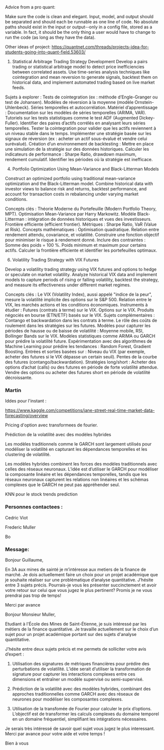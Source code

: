 Advice from a pro quant:

Make sure the code is clean and elegant. Input, model, and output should be separated and should each be runnable as one line of code. 
No absolute paths should exist in the input or output--only in a config file, stored as a variable.
In fact, it should be the only thing a user would have to change to run the code (as long as they have the data).



Other ideas of project:
https://quantnet.com/threads/projects-idea-for-students-going-into-quant-field.53603/

1. Statistical Arbitrage Trading Strategy Development
Develop a pairs trading or statistical arbitrage model to detect price inefficiencies between correlated assets. Use time-series analysis techniques like cointegration and mean reversion to generate signals, backtest them on historical data, and implement automated trading based on live market feeds.

Sujets à explorer :
Tests de cointegration (ex : méthode d’Engle-Granger ou test de Johansen).
Modèles de réversion à la moyenne (modèle Ornstein-Uhlenbeck).
Séries temporelles et autocorrélation.
Matériel d’apprentissage :
Documentation sur les modèles de séries temporelles (ARIMA, VAR).
Tutoriels sur les tests statistiques comme le test ADF (Augmented Dickey-Fuller).
Identifier des paires d’actifs corrélés en analysant leurs séries temporelles.
Tester la cointegration pour valider que les actifs reviennent à un niveau stable dans le temps.
Implémenter une stratégie basée sur les signaux de réversion (ex : acheter un actif sous-évalué et vendre celui surévalué).
Création d’un environnement de backtesting :
Mettre en place une simulation de la stratégie sur des données historiques.
Calculer les indicateurs de performance : Sharpe Ratio, drawdown maximum, rendement cumulatif.
Identifier les périodes où la stratégie est inefficace.


4. Portfolio Optimization Using Mean-Variance and Black-Litterman Models

Construct an optimized portfolio using traditional mean-variance optimization and the Black-Litterman model. Combine historical data with investor views to balance risk and returns, backtest performance, and account for transaction costs in rebalancing under varying market conditions.

Concepts clés :
Théorie Moderne du Portefeuille (Modern Portfolio Theory, MPT).
Optimisation Mean-Variance par Harry Markowitz.
Modèle Black-Litterman : intégration de données historiques et vues des investisseurs.
Frontière efficiente (efficient frontier).
Métriques : Sharpe Ratio, VaR (Value at Risk).
Concepts mathématiques :
Optimisation quadratique.
Relation entre rendement attendu, covariance, et volatilité.
Construire une fonction objectif pour minimiser le risque à rendement donné.
Inclure des contraintes :
Somme des poids = 100 %.
Poids minimum et maximum pour certains actifs.
Calculer la frontière efficiente et identifier les portefeuilles optimaux.


6. Volatility Trading Strategy with VIX Futures

Develop a volatility trading strategy using VIX futures and options to hedge or speculate on market volatility. Analyze historical VIX data and implement models to capture periods of rising or falling volatility, backtest the strategy, and measure its effectiveness under different market regimes.

Concepts clés :
Le VIX (Volatility Index), aussi appelé "indice de la peur", mesure la volatilité implicite des options sur le S&P 500.
Relation entre le VIX, les marchés actions et les conditions économiques.
Instruments à étudier :
Futures (contrats à terme) sur le VIX.
Options sur le VIX.
Produits négociés en bourse (ETN/ETF) basés sur le VIX.
Sujets complémentaires :
Contango et backwardation dans les contrats à terme.
Le rôle des coûts de roulement dans les stratégies sur les futures.
Modèles pour capturer les périodes de hausse ou de baisse de volatilité :
Moyenne mobile, RSI, Bollinger Bands sur le VIX.
Modèles statistiques comme ARIMA ou GARCH pour prédire la volatilité future.
Expérimentation avec des algorithmes de Machine Learning pour prédire les tendances :
Random Forest, Gradient Boosting.
Entrées et sorties basées sur :
Niveau du VIX (par exemple, acheter des futures si le VIX dépasse un certain seuil).
Pentes de la courbe des futures (contango/backwardation).
Stratégies long/short :
Acheter des options d’achat (calls) ou des futures en période de forte volatilité attendue.
Vendre des options ou acheter des futures short en période de volatilité décroissante.



### Martin
Iddes pour l'instant :

https://www.kaggle.com/competitions/jane-street-real-time-market-data-forecasting/overview

Pricing d'option avec transformees de fourier.

Prédiction de la volatilité avec des modèles hybrides

Les modèles traditionnels comme le GARCH sont largement utilisés pour modéliser la volatilité en capturant les dépendances temporelles et les clustering de volatilité.

Les modèles hybrides combinent les forces des modèles traditionnels avec celles des réseaux neuronaux. L’idée est d’utiliser le GARCH pour modéliser la composante linéaire et les dépendances temporelles, tandis que les réseaux neuronaux capturent les relations non linéaires et les schémas complexes que le GARCH ne peut pas appréhender seul.


KNN pour le stock trends prediction

### Personnes contactees : 
Cedric Viot

Frederic Muller


Bo



### Message:

Bonjour Guillaume,

En 3A aux mines de sainté je m’intéresse aux metiers de la finance de marché. Je dois actuellement faire un choix pour un projet académique que je souhaite réaliser sur une problématique d’analyse quantitative.
J’hésite entre 3 sujets précis.
Pourrais-je vous les présenter succinctement et avoir votre retour sur celui que vous jugez le plus pertinent?
Promis je ne vous prendrai pas trop de temps!

Merci par avance





Bonjour Monsieur Muller,

Etudiant à l'École des Mines de Saint-Étienne, je suis intéressé par les métiers de la finance quantitative. Je travaille actuellement sur le choix d’un sujet pour un projet académique portant sur des sujets d'analyse quantitative.

J’hésite entre deux sujets précis et me permets de solliciter votre avis d’expert :

1. Utilisation des signatures de métriques financières pour prédire des perturbations de volatilité. L’idée serait d’utiliser la transformation de signature pour capturer les interactions complexes entre ces dimensions et entraîner un modèle supervisé ou semi-supervisé. 

2. Prédiction de la volatilité avec des modèles hybrides, combinant des approches traditionnelles comme GARCH avec des réseaux de neurones pour modéliser les composantes complexes. 

3. Utilisation de la transfomée de Fourier pour calculer le prix d’options. L’objectif est de transformer les calculs complexes du domaine temporel en un domaine fréquentiel, simplifiant les intégrations nécessaires.

Je serais très intéressé de savoir quel sujet vous jugez le plus interessant. Merci par avance pour votre aide et votre temps !

Bien à vous
